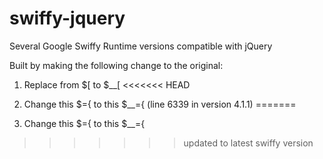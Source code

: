 swiffy-jquery
=============

Several Google Swiffy Runtime versions compatible with jQuery

Built by making the following change to the original:

1. Replace from $[ to $__[
<<<<<<< HEAD

2. Change this $={ to this $__={ (line 6339 in version 4.1.1)
=======
2. Change this $={ to this $__={
>>>>>>> updated to latest swiffy version
